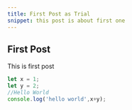 ```yaml
---
title: First Post as Trial
snippet: this post is about first one
---
```

## First Post
This is first post
```js
let x = 1;
let y = 2;
//Hello World
console.log('hello world',x+y);
```
